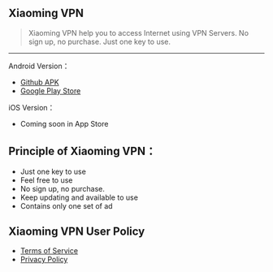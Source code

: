 ## Xiaoming VPN

> Xiaoming VPN help you to access Internet using VPN Servers. No sign up, no purchase. Just one key to use. 
------

Android Version：
- [Github APK](https://github.com/xiaoming198/apks/raw/master/xiaoming-2.0.5_gt.apk "Github APK") 
- [Google Play Store](http://play.google.com/store/apps/details?id=com.xiaoming.vpn "Google Play Store")  


iOS Version：
- Coming soon in App Store


## Principle of Xiaoming VPN：
- Just one key to use
- Feel free to use
- No sign up, no purchase.
- Keep updating and available to use
- Contains only one set of ad 

## Xiaoming VPN User Policy

- [Terms of Service](https://github.com/xm19/v/blob/master/terms-of-service.md "Terms of Service") 
- [Privacy Policy](https://github.com/xm19/v/blob/master/privacy-policy.md "Privacy Policy")  

